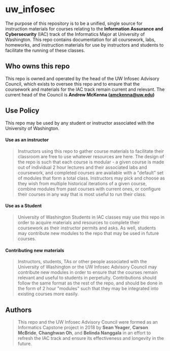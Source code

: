 # uw_infosec

The purpose of this repository is to be a unified, single source for instruction materials for courses relating to the **Information Assurance and Cybersecurity** (IAC) track of the Informatics Major at University of Washington.  This repo contains documentation for all coursework, labs, homeworks, and instruction materials for use by instructors and students to facilitate the running of these classes.

## Who owns this repo
This repo is owned and operated by the head of the UW Infosec Advisory Council, which exists to oversee this repo and to ensure that the coursework and materials for the IAC track remain current and relevant.  The current head of the Council is **Andrew McKenna (amckenna@uw.edu)**

## Use Policy
This repo may be used by any student or instructor associated with the University of Washington.

#### Use as an instructor
> Instructors using this repo to gather course materials to facilitate their classroom are free to use whatever resources are here.  The design of the repo is such that each course is modular - a given course is made out of individual 2 hour lectures and their associated labs and coursework, and completed courses are available with a "default" set of modules that form a total class.  Instructors may pick and choose as they wish from multiple historical iterations of a given course, combine modules from past courses with current ones, or configure their courses in any way that is most useful to run their class.

#### Use as a Student
> University of Washington Students in IAC classes may use this repo in order to acquire materials and resources to complete their coursework as their instructor permits and asks.  As well, students may contribute new modules to the repo that may be used in future courses.

#### Contributing new materials
> Instructors, students, TAs or other people associated with the University of Washington or the UW Infosec Advisory Council may contribute new modules in order to ensure that the courses remain relevant and useful to students in perpetuity.  Contributions should follow the same format as the rest of the repo, and should be done in the form of 2 hour "modules" such that they may be integrated into existing courses more easily.

## Authors
> This repo and the UW Infosec Advisory Council were formed as an Informatics Capstone project in 2018 by **Sean Yeager**, **Carson McBride**, **Changhwan Oh**, and **Belinda Nanggala** in an effort to refresh the IAC track and ensure its effectiveness and longevity in the future.

